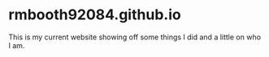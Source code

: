 # rmbooth92084.github.io

This is my current website showing off some things I did and a little on who I am.
